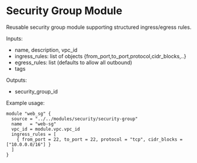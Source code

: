 # Security Group Module

Reusable security group module supporting structured ingress/egress rules.

Inputs:
- name, description, vpc_id
- ingress_rules: list of objects {from_port,to_port,protocol,cidr_blocks,..}
- egress_rules: list (defaults to allow all outbound)
- tags

Outputs:
- security_group_id

Example usage:

```hcl
module "web_sg" {
  source = "../../modules/security/security-group"
  name   = "web-sg"
  vpc_id = module.vpc.vpc_id
  ingress_rules = [
    { from_port = 22, to_port = 22, protocol = "tcp", cidr_blocks = ["10.0.0.0/16"] }
  ]
}
```
